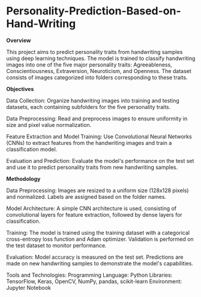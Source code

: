 # Personality-Prediction-Based-on-Hand-Writing
**Overview**

This project aims to predict personality traits from handwriting samples using deep learning techniques. The model is trained to classify handwriting images into one of the five major personality traits: Agreeableness, Conscientiousness, Extraversion, Neuroticism, and Openness. The dataset consists of images categorized into folders corresponding to these traits.

**Objectives**

Data Collection: Organize handwriting images into training and testing datasets, each containing subfolders for the five personality traits.

Data Preprocessing: Read and preprocess images to ensure uniformity in size and pixel value normalization.

Feature Extraction and Model Training: Use Convolutional Neural Networks (CNNs) to extract features from the handwriting images and train a classification model.

Evaluation and Prediction: Evaluate the model's performance on the test set and use it to predict personality traits from new handwriting samples.

**Methodology**

Data Preprocessing:
Images are resized to a uniform size (128x128 pixels) and normalized.
Labels are assigned based on the folder names.

Model Architecture:
A simple CNN architecture is used, consisting of convolutional layers for feature extraction, followed by dense layers for classification.

Training:
The model is trained using the training dataset with a categorical cross-entropy loss function and Adam optimizer.
Validation is performed on the test dataset to monitor performance.

Evaluation:
Model accuracy is measured on the test set.
Predictions are made on new handwriting samples to demonstrate the model's capabilities.

Tools and Technologies:
Programming Language: Python
Libraries: TensorFlow, Keras, OpenCV, NumPy, pandas, scikit-learn
Environment: Jupyter Notebook 
